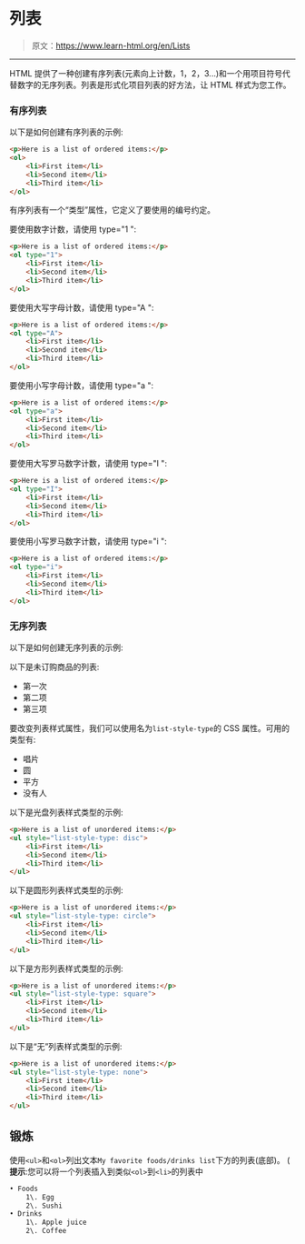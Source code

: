 # 列表

> 原文：<https://www.learn-html.org/en/Lists>

* * *

HTML 提供了一种创建有序列表(元素向上计数，1，2，3...)和一个用项目符号代替数字的无序列表。列表是形式化项目列表的好方法，让 HTML 样式为您工作。

### 有序列表

以下是如何创建有序列表的示例:

```html
<p>Here is a list of ordered items:</p>
<ol>
    <li>First item</li>
    <li>Second item</li>
    <li>Third item</li>
</ol> 
```

有序列表有一个“类型”属性，它定义了要使用的编号约定。

要使用数字计数，请使用 type="1 ":

```html
<p>Here is a list of ordered items:</p>
<ol type="1">
    <li>First item</li>
    <li>Second item</li>
    <li>Third item</li>
</ol> 
```

要使用大写字母计数，请使用 type="A ":

```html
<p>Here is a list of ordered items:</p>
<ol type="A">
    <li>First item</li>
    <li>Second item</li>
    <li>Third item</li>
</ol> 
```

要使用小写字母计数，请使用 type="a ":

```html
<p>Here is a list of ordered items:</p>
<ol type="a">
    <li>First item</li>
    <li>Second item</li>
    <li>Third item</li>
</ol> 
```

要使用大写罗马数字计数，请使用 type="I ":

```html
<p>Here is a list of ordered items:</p>
<ol type="I">
    <li>First item</li>
    <li>Second item</li>
    <li>Third item</li>
</ol> 
```

要使用小写罗马数字计数，请使用 type="i ":

```html
<p>Here is a list of ordered items:</p>
<ol type="i">
    <li>First item</li>
    <li>Second item</li>
    <li>Third item</li>
</ol> 
```

### 无序列表

以下是如何创建无序列表的示例:

以下是未订购商品的列表:

*   第一次
*   第二项
*   第三项

要改变列表样式属性，我们可以使用名为`list-style-type`的 CSS 属性。可用的类型有:

*   唱片
*   圆
*   平方
*   没有人

以下是光盘列表样式类型的示例:

```html
<p>Here is a list of unordered items:</p>    
<ul style="list-style-type: disc">
    <li>First item</li>
    <li>Second item</li>
    <li>Third item</li>
</ul> 
```

以下是圆形列表样式类型的示例:

```html
<p>Here is a list of unordered items:</p>    
<ul style="list-style-type: circle">
    <li>First item</li>
    <li>Second item</li>
    <li>Third item</li>
</ul> 
```

以下是方形列表样式类型的示例:

```html
<p>Here is a list of unordered items:</p>    
<ul style="list-style-type: square">
    <li>First item</li>
    <li>Second item</li>
    <li>Third item</li>
</ul> 
```

以下是“无”列表样式类型的示例:

```html
<p>Here is a list of unordered items:</p>    
<ul style="list-style-type: none">
    <li>First item</li>
    <li>Second item</li>
    <li>Third item</li>
</ul> 
```

## 锻炼

使用`<ul>`和`<ol>`列出文本`My favorite foods/drinks list`下方的列表(底部)。
( **提示**:您可以将一个列表插入到类似`<ol>`到`<li>`的列表中

```html
• Foods
    1\. Egg
    2\. Sushi
• Drinks
    1\. Apple juice
    2\. Coffee 
```